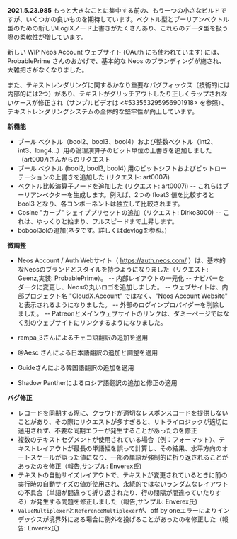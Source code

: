 **2021.5.23.985**
もっと大きなことに集中する前の、もう一つの小さなビルドですが、いくつかの良いものを期待しています。ベクトル型とブーリアンベクトル型のための新しいLogiXノード上書きがたくさんあり、これらのデータ型を扱う際の柔軟性が増しています。

新しい WIP Neos Account ウェブサイト (OAuth にも使われています) には、ProbablePrime さんのおかげで、基本的な Neos のブランディングが施され、大雑把さがなくなりました。

また、テキストレンダリングに関するかなり重要なバグフィックス（技術的には内部的には2つ）があり、テキストがグリッチアウトしたり正しくラップされないケースが修正され（サンプルビデオは <#533553295956901918> を参照）、テキストレンダリングシステムの全体的な堅牢性が向上しています。

**新機能**
- ブール ベクトル（bool2、bool3、bool4）および整数ベクトル（int2、int3、long4...）用の論理演算子のビット単位の上書きを追加しました（art0007iさんからのリクエスト
- ブール ベクトル (bool2, bool3, bool4) 用のビットシフトおよびビットローテーションの上書きを追加した (リクエスト: art0007i)
- ベクトル比較演算子ノードを追加した (リクエスト: art0007i)
-- これらはブーリアンベクターを生成します。例えば、2つの float3 値を比較すると bool3 となり、各コンポーネントは独立して比較されます。
- Cosine "カーブ" シェイププリセットの追加（リクエスト: Dirko3000)
-- これは、ゆっくりと始まり、フルスピードまで上昇します。
- bobool3olの追加(ネタです。詳しくはdevlogを参照。)

**微調整**
- Neos Account / Auth Webサイト（ https://auth.neos.com/ ）は、基本的なNeosのブランドとスタイルを持つようになりました（リクエスト: Geenz,実装: ProbablePrime）。
-- 内部レイアウトの一元化
-- ナビバーをダークに変更し、Neosの丸いロゴを追加しました。
-- ウェブサイトは、内部プロジェクト名 "CloudX.Account" ではなく、"Neos Account Website" と表示されるようになりました。
-- 外部のログインプロバイダーを削除しました。
-- Patreonとメインウェブサイトのリンクは、ダミーページではなく別のウェブサイトにリンクするようになりました。

- rampa_3さんによるチェコ語翻訳の追加を適用
- @Aesc さんによる日本語翻訳の追加と調整を適用
- Guideさんによる韓国語翻訳の追加を適用
- Shadow Pantherによるロシア語翻訳の追加と修正の適用

**バグ修正**
- レコードを同期する際に、クラウドが適切なレスポンスコードを提供しないことがあり、その際にリクエストが多すぎると、リトライロジックが適切に適用されず、不要な同期エラーが発生することがあったのを修正
- 複数のテキストセグメントが使用されている場合（例：フォーマット）、テキストレイアウトが最長の単語幅を誤って計算し、その結果、水平方向のオートスケールが誤った値になり、一部の単語が強制的に折り返されることがあったのを修正（報告,サンプル: Enverex氏)
- テキストの自動サイズレイアウトで、テキストが変更されているときに前の実行時の自動サイズの値が使用され、永続的ではないランダムなレイアウトの不具合（単語が間違って折り返されたり、行の間隔が間違っていたりする）が発生する問題を修正しました（報告,サンプル: Enverex氏)
- `ValueMultiplexer`と`ReferenceMultiplexer`が、off by oneエラーによりインデックスが境界外にある場合に例外を投げることがあったのを修正した（報告: Enverex氏)